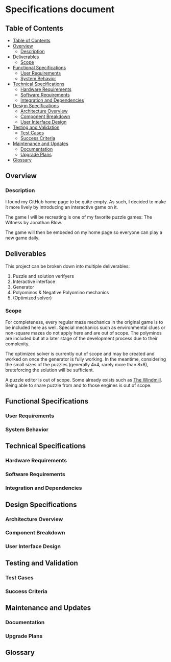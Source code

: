 # Specifications document

## Table of Contents

- [Table of Contents](#table-of-contents)
- [Overview](#overview)
  - [Description](#description)
- [Deliverables](#deliverables)
  - [Scope](#scope)
- [Functional Specifications](#functional-specifications)
  - [User Requirements](#user-requirements)
  - [System Behavior](#system-behavior)
- [Technical Specifications](#technical-specifications)
  - [Hardware Requirements](#hardware-requirements)
  - [Software Requirements](#software-requirements)
  - [Integration and Dependencies](#integration-and-dependencies)
- [Design Specifications](#design-specifications)
  - [Architecture Overview](#architecture-overview)
  - [Component Breakdown](#component-breakdown)
  - [User Interface Design](#user-interface-design)
- [Testing and Validation](#testing-and-validation)
  - [Test Cases](#test-cases)
  - [Success Criteria](#success-criteria)
- [Maintenance and Updates](#maintenance-and-updates)
  - [Documentation](#documentation)
  - [Upgrade Plans](#upgrade-plans)
- [Glossary](#glossary)

## Overview
### Description
I found my GitHub home page to be quite empty. As such, I decided to make it more lively by introducing an interactive game on it.

The game I will be recreating is one of my favorite puzzle games: The Witness by Jonathan Blow.

The game will then be embeded on my home page so everyone can play a new game daily.

## Deliverables
This project can be broken down into multiple deliverables:
1. Puzzle and solution verifyers
2. Interactive interface
3. Generator
4. Polyominos & Negative Polyomino mechanics
5. (Optimized solver)

### Scope
For completeness, every regular maze mechanics in the original game is to be included here as well. Special mechanics such as environmental clues or non-square mazes do not apply here and are out of scope. The polyminos are included but at a later stage of the development process due to their complexity.

The optimized solver is currently out of scope and may be created and worked on once the generator is fully working. In the meantime, considering the small sizes of the puzzles (generally 4x4, rarely more than 8x8), bruteforcing the solution will be sufficient.

A puzzle editor is out of scope. Some already exists such as [The Windmill](https://windmill.thefifthmatt.com/build). Being able to share puzzle from and to those engines is out of scope.

## Functional Specifications
### User Requirements
### System Behavior

## Technical Specifications
### Hardware Requirements
### Software Requirements
### Integration and Dependencies

## Design Specifications
### Architecture Overview
### Component Breakdown
### User Interface Design

## Testing and Validation
### Test Cases
### Success Criteria

## Maintenance and Updates
### Documentation
### Upgrade Plans

## Glossary
